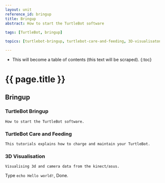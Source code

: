 ```yaml
---
layout: unit
reference_id: bringup
title: Bringup
abstract: How to start the TurtleBot software
  
tags: [TurtleBot, bringup]

topics: [turtlebot-bringup, turtlebot-care-and-feeding, 3D-visualisaton]

---
```




* This will become a table of contents (this text will be scraped).
{:toc}

# {{ page.title }}

## Bringup

### TurtleBot Bringup
	How to start the TurtleBot software.
### TurtleBot Care and Feeding
	This tutorials explains how to charge and maintain your TurtleBot.
### 3D Visualisation
	Visualising 3d and camera data from the kinect/asus. 

Type `echo Hello world!`, Done.
